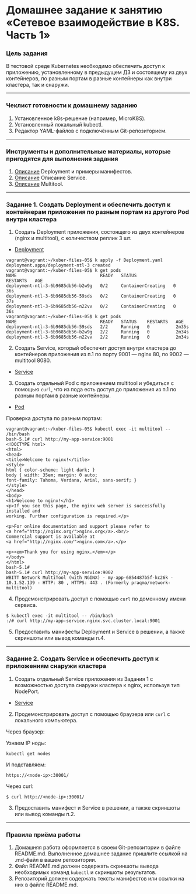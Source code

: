# Домашнее задание к занятию «Сетевое взаимодействие в K8S. Часть 1»

### Цель задания

В тестовой среде Kubernetes необходимо обеспечить доступ к приложению, установленному в предыдущем ДЗ и состоящему из двух контейнеров, по разным портам в разные контейнеры как внутри кластера, так и снаружи.

------

### Чеклист готовности к домашнему заданию

1. Установленное k8s-решение (например, MicroK8S).
2. Установленный локальный kubectl.
3. Редактор YAML-файлов с подключённым Git-репозиторием.

------

### Инструменты и дополнительные материалы, которые пригодятся для выполнения задания

1. [Описание](https://kubernetes.io/docs/concepts/workloads/controllers/deployment/) Deployment и примеры манифестов.
2. [Описание](https://kubernetes.io/docs/concepts/services-networking/service/) Описание Service.
3. [Описание](https://github.com/wbitt/Network-MultiTool) Multitool.

------

### Задание 1. Создать Deployment и обеспечить доступ к контейнерам приложения по разным портам из другого Pod внутри кластера

1. Создать Deployment приложения, состоящего из двух контейнеров (nginx и multitool), с количеством реплик 3 шт.

* [Deployment](https://github.com/Destian1995/kuber-files-05/blob/main/Deployment.yaml)
```
vagrant@vagrant:~/kuber-files-05$ k apply -f Deployment.yaml
deployment.apps/deployment-ntl-3 created
vagrant@vagrant:~/kuber-files-05$ k get pods
NAME                                READY   STATUS              RESTARTS   AGE
deployment-ntl-3-6b9685db56-b2w9g   0/2     ContainerCreating   0          36s
deployment-ntl-3-6b9685db56-59sds   0/2     ContainerCreating   0          37s
deployment-ntl-3-6b9685db56-n22vv   0/2     ContainerCreating   0          36s
vagrant@vagrant:~/kuber-files-05$ k get pods
NAME                                READY   STATUS    RESTARTS   AGE
deployment-ntl-3-6b9685db56-59sds   2/2     Running   0          2m35s
deployment-ntl-3-6b9685db56-b2w9g   2/2     Running   0          2m34s
deployment-ntl-3-6b9685db56-n22vv   2/2     Running   0          2m34s
```
2. Создать Service, который обеспечит доступ внутри кластера до контейнеров приложения из п.1 по порту 9001 — nginx 80, по 9002 — multitool 8080.

* [Service](https://github.com/Destian1995/kuber-files-05/blob/main/Service1.yaml)

3. Создать отдельный Pod с приложением multitool и убедиться с помощью `curl`, что из пода есть доступ до приложения из п.1 по разным портам в разные контейнеры.

* [Pod](https://github.com/Destian1995/kuber-files-05/blob/main/pod-multitool.yaml)


Проверка доступа по разным портам:
```
vagrant@vagrant:~/kuber-files-05$ kubectl exec -it multitool -- /bin/bash
bash-5.1# curl http://my-app-service:9001
<!DOCTYPE html>
<html>
<head>
<title>Welcome to nginx!</title>
<style>
html { color-scheme: light dark; }
body { width: 35em; margin: 0 auto;
font-family: Tahoma, Verdana, Arial, sans-serif; }
</style>
</head>
<body>
<h1>Welcome to nginx!</h1>
<p>If you see this page, the nginx web server is successfully installed and
working. Further configuration is required.</p>

<p>For online documentation and support please refer to
<a href="http://nginx.org/">nginx.org</a>.<br/>
Commercial support is available at
<a href="http://nginx.com/">nginx.com</a>.</p>

<p><em>Thank you for using nginx.</em></p>
</body>
</html>
bash-5.1#
bash-5.1# curl http://my-app-service:9002
WBITT Network MultiTool (with NGINX) - my-app-6854487b5f-kc26k - 10.1.52.139 - HTTP: 80 , HTTPS: 443 . (Formerly praqma/network-multitool)
```
4. Продемонстрировать доступ с помощью `curl` по доменному имени сервиса.
```
$ kubectl exec -it multitool -- /bin/bash
:/# curl http://my-app-service.nginx.svc.cluster.local:9001
```

5. Предоставить манифесты Deployment и Service в решении, а также скриншоты или вывод команды п.4.

------

### Задание 2. Создать Service и обеспечить доступ к приложениям снаружи кластера

1. Создать отдельный Service приложения из Задания 1 с возможностью доступа снаружи кластера к nginx, используя тип NodePort.
* [Service](https://github.com/Destian1995/kuber-files-05/blob/main/Service2.yaml)
2. Продемонстрировать доступ с помощью браузера или `curl` с локального компьютера.

Через браузер:

Узнаем IP ноды:
```
kubectl get nodes
```
И подставляем:
```
https://<node-ip>:30001/
```
Через curl:
```
$ curl http://<node-ip>:30001/
```
3. Предоставить манифест и Service в решении, а также скриншоты или вывод команды п.2.

------

### Правила приёма работы

1. Домашняя работа оформляется в своем Git-репозитории в файле README.md. Выполненное домашнее задание пришлите ссылкой на .md-файл в вашем репозитории.
2. Файл README.md должен содержать скриншоты вывода необходимых команд `kubectl` и скриншоты результатов.
3. Репозиторий должен содержать тексты манифестов или ссылки на них в файле README.md.

